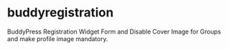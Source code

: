 # buddyregistration
BuddyPress Registration Widget Form and Disable Cover Image for Groups and make profile image mandatory.
